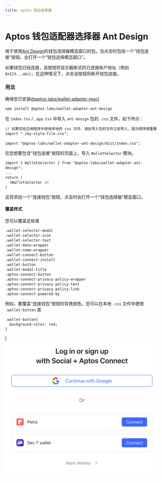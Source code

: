 ```yaml
---
title: aptos 钱包选择器
---
```

# Aptos 钱包适配器选择器 Ant Design

用于使用[Ant Design](https://ant.design/)的钱包选择器模态窗口的包。当点击时包括一个“钱包连接”按钮，会打开一个“钱包选择模态窗口”。

如果钱包已经连接，该按钮将显示截断式的已连接账户地址（例如 `0x123...abc`），在这种情况下，点击该按钮将断开钱包连接。

### 用法

确保您已安装[@aptos-labs/wallet-adapter-react](https://github.com/aptos-labs/aptos-wallet-adapter/blob/main/packages/wallet-adapter-react/README.md)

```bash
npm install @aptos-labs/wallet-adapter-ant-design
```

在 `index.tsx` / `_app.tsx` 中导入 `ant-design` 包的 `.css` 文件，如下所示：

```tsx
// 如果您在应用程序中使用本地的 css 文件，请在导入包的文件之前导入，因为顺序很重要
import "./my-style-file.css";

import "@aptos-labs/wallet-adapter-ant-design/dist/index.css";
```

在您想要包含“钱包连接”按钮的页面上，导入 `WalletSelector` 模块。

```tsx
import { WalletSelector } from "@aptos-labs/wallet-adapter-ant-design";
...
return (
  <WalletSelector />
)
```

这将添加一个“连接钱包”按钮，点击时会打开一个“钱包选择器”模态窗口。

#### 覆盖样式

您可以覆盖这些类

```
.wallet-selector-modal
.wallet-selector-icon
.wallet-selector-text
.wallet-menu-wrapper
.wallet-name-wrapper
.wallet-connect-button
.wallet-connect-install
.wallet-button
.wallet-modal-title
.aptos-connect-button
.aptos-connect-privacy-policy-wrapper
.aptos-connect-privacy-policy-text
.aptos-connect-privacy-policy-link
.aptos-connect-powered-by
```

例如，要覆盖“连接钱包”按钮的背景颜色，您可以在本地 `.css` 文件中使用 `.wallet-button` 类

```
.wallet-button{
  background-color: red;
}
```

[![walletSelector](https://github.com/aptos-labs/aptos-wallet-adapter/raw/main/walletselector.png)
